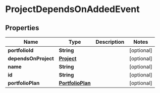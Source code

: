 
# ProjectDependsOnAddedEvent

## Properties
Name | Type | Description | Notes
------------ | ------------- | ------------- | -------------
**portfolioId** | **String** |  |  [optional]
**dependsOnProject** | [**Project**](Project.md) |  |  [optional]
**name** | **String** |  |  [optional]
**id** | **String** |  |  [optional]
**portfolioPlan** | [**PortfolioPlan**](PortfolioPlan.md) |  |  [optional]



